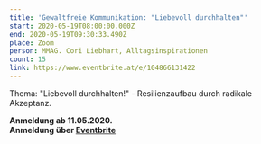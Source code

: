 ```yaml
---
title: 'Gewaltfreie Kommunikation: "Liebevoll durchhalten"'
start: 2020-05-19T08:00:00.000Z
end: 2020-05-19T09:30:33.490Z
place: Zoom
person: MMAG. Cori Liebhart, Alltagsinspirationen
count: 15
link: https://www.eventbrite.at/e/104866131422
---
```

Thema: "Liebevoll durchhalten!" - Resilienzaufbau durch radikale Akzeptanz.

**Anmeldung ab 11.05.2020.**\
**Anmeldung über [Eventbrite ](https://www.eventbrite.at/e/104866131422)**